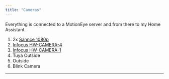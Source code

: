 ```yaml
---
title: "Cameras"
---
```


Everything is connected to a MotionEye server and from there to my Home Assistant.

1. 2x [Sannce 1080p](https://s.click.aliexpress.com/e/_BfioBHCZ)
2. [Infocus HW-CAMERA-4](https://infocus.com/product/hw-camera-4/)
3. [Infocus HW-CAMERA-1]()
4. Tuya Outside
5. Outside
6. Blink Camera

---
